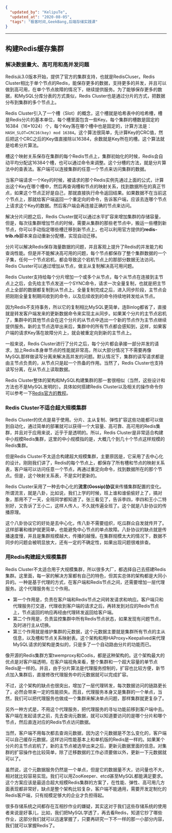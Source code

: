 ```json
{
  "updated_by": "KelipuTe",
  "updated_at": "2020-08-05",
  "tags": "极客时间,GeekBang,后端存储实践课"
}
```

---

## 构建Redis缓存集群

### 解决数据量大、高可用和高并发问题

Redis从3.0版本开始，提供了官方的集群支持，也就是RedisCluser。Redis Cluster相比于单个节点的Redis，能保存更多的数据，支持更多的并发，并且可以做到高可用，在单个节点故障的情况下，继续提供服务。为了能够保存更多的数据，和MySQL分库分表的方式类似，Redis Cluster也是通过分片的方式，把数据分布到集群的多个节点上。

Redis Cluster引入了一个槽（Slot）的概念，这个槽就是哈希表中的哈希槽，槽是Redis分片的基本单位，每个槽里面包含一些Key。每个集群的槽数是固定的16384（16*1024）个，每个Key落在哪个槽中也是固定的，计算方法是：`HASH_SLOT=CRC16(key) mod 16384`。这个算法很简单，先计算Key的CRC值，然后把这个CRC之后的Key值直接除以16384，余数就是Key所在的槽。这个算法就是哈希分片算法。

槽这个映射关系保存在集群的每个Redis节点上，集群初始化的时候，Redis会自动平均分配这16384个槽，也可以通过命令来调整。这个分槽的方法，就是分片算法中的查表法。客户端可以连接集群的任意一个节点来访问集群的数据。

当客户端请求一个Key的时候，被请求的那个Redis实例先通过上面的公式，计算出这个Key在哪个槽中，然后再查询槽和节点的映射关系，找到数据所在的真正节点，如果这个节点正好是自己，那就直接执行命令返回结果。如果数据不在当前这个节点上，那就给客户端返回一个重定向的命令，告诉客户端，应该去连哪个节点上请求这个Key的数据。然后客户端会再连接正确的节点来访问。

解决分片问题之后，Redis Cluster就可以通过水平扩容来增加集群的存储容量，但是，每次往集群增加节点的时候，需要从集群的那些老节点中，搬运一些槽到新节点，你可以手动指定哪些槽迁移到新节点上，也可以利用官方提供的**redis-trib.rb**脚本来自动重新分配槽，实现自动迁移。

分片可以解决Redis保存海量数据的问题，并且客观上提升了Redis的并发能力和查询性能。但是并不能解决高可用的问题，每个节点都保存了整个集群数据的一个子集，任何一个节点宕机，都会导致这个宕机节点上的那部分数据无法访问。Redis Cluster可以通过增加从节点，做主从复制解决高可用问题。

Redis Cluster支持给每个分片增加一个或多个从节点，每个从节点在连接到主节点上之后，会先给主节点发送一个SYNC命令，请求一次全量复制，也就是把主节点上全部的数据都复制到从节点上。全量复制完成之后，进入同步阶段，主节点会把刚刚全量复制期间收到的命令，以及后续收到的命令持续地转发给从节点。

因为Redis不支持事务，所以它的复制相比MySQL更简单，连Binlog都省了，直接就是转发客户端发来的更新数据命令来实现主从同步。如果某个分片的主节点宕机了，集群中的其他节点会在这个分片的从节点中选出一个新的节点作为主节点继续提供服务。新的主节点选举出来后，集群中的所有节点都会感知到，这样，如果客户端的请求Key落在故障分片上，就会被重定向到新的主节点上。

一般来说，Redis Cluster进行了分片之后，每个分片都会承接一部分并发的请求，加上Redis本身单节点的性能就非常高，所以大部分情况下不需要再像MySQL那样做读写分离来解决高并发的问题。默认情况下，集群的读写请求都是由主节点负责的，从节点只是起一个热备的作用。当然了，Redis Cluster也支持读写分离，在从节点上读取数据。

Redis Cluster整体的架构和MySQL构建集群的那一套很相似（当然，这些设计和方法也不是MySQL发明的）。具体如何搭建Redis Cluster以及相关的操作命令你可以参考一下[Redis官方的教程](https://redis.io/topics/cluster-tutorial)。

### Redis Cluster不适合超大规模集群

Redis Cluster的优点是易于使用。分片、主从复制、弹性扩容这些功能都可以做到自动化，通过简单的部署就可以获得一个大容量、高可靠、高可用的Redis集群，并且对于应用来说，近乎于是透明的。所以，Redis Cluster是非常适合构建中小规模Redis集群，这里的中小规模指的是，大概几个到几十个节点这样规模的Redis集群。

但是Redis Cluster不太适合构建超大规模集群，主要原因是，它采用了去中心化的设计。刚刚我们讲了，Redis的每个节点上，都保存了所有槽和节点的映射关系表，客户端可以访问任意一个节点，再通过重定向命令，找到数据所在的那个节点。但是，这个映射关系表，不是实时更新的。

Redis Cluster采用了一种去中心化的**流言(Gossip)协议**来传播集群配置的变化。所谓流言，就是八卦，比如说，我们上学的时候，班上谁和谁偷偷好上了，搞对象，那用不了一天，全班同学都知道了。张三看见了，告诉李四，李四和王小二特别好，又告诉了王小二，这样人传人，不久就传遍全班了。这个就是八卦协议的传播原理。

这个八卦协议它的好处是去中心化，传八卦不需要组织，吃瓜群众自发就传开了。这样部署和维护就更简单，也能避免中心节点的单点故障。八卦协议的缺点就是传播速度慢，并且是集群规模越大，传播的越慢。在集群规模太大的情况下，数据不同步的问题会被明显放大，还有一定的不确定性，如果出现问题很难排查。

### 用Redis构建超大规模集群

Redis Cluster不太适合用于大规模集群，所以很多大厂，都选择自己去搭建Redis集群。这里面，每一家的解决方案都有自己的特色，但其实总体的架构都是大同小异的。一种是基于代理的方式，在客户端和Redis节点之间，还需要增加一层代理服务。这个代理服务有三个作用。

- 第一个作用是，负责在客户端和Redis节点之间转发请求和响应。客户端只和代理服务打交道，代理收到客户端的请求之后，再转发到对应的Redis节点上，节点返回的响应再经由代理转发返回给客户端。
- 第二个作用是，负责监控集群中所有Redis节点状态，如果发现有问题节点，及时进行主从切换。
- 第三个作用就是维护集群的元数据，这个元数据主要就是集群所有节点的主从信息，以及槽和节点关系映射表。这个架构和用HAProxy+Keepalived来代理MySQL请求的架构是类似的，只是多了一个自动路由分片的功能而已。

像开源的Redis集群方案twemproxy和Codis，都是这种架构的。这个架构最大的优点是对客户端透明，在客户端视角来看，整个集群和一个超大容量的单节点Redis是一样的。并且，由于分片算法是代理服务控制的，扩容也比较方便，新节点加入集群后，直接修改代理服务中的元数据就可以完成扩容。

不过，这个架构的缺点也很突出，增加了一层代理转发，每次数据访问的链路更长了，必然会带来一定的性能损失。而且，代理服务本身又是集群的一个单点，当然，我们可以把代理服务也做成一个集群来解决单点问题，那样集群就更复杂了。

另外一种方式是，不用这个代理服务，把代理服务的寻址功能前移到客户端中去。客户端在发起请求之前，先去查询元数据，就可以知道要访问的是哪个分片和哪个节点，然后直连对应的Redis节点访问数据。

当然，客户端不用每次都去查询元数据，因为这个元数据是不怎么变化的，客户端可以自己缓存元数据，这样访问性能基本上和单机版的Redis是一样的。如果某个分片的主节点宕机了，新的主节点被选举出来之后，更新元数据里面的信息。对集群的扩容操作也比较简单，除了迁移数据的工作必须要做以外，更新一下元数据就可以了。

虽然说，这个元数据服务仍然是一个单点，但是它的数据量不大，访问量也不大，相对就比较容易实现。我们可以用ZooKeeper、etcd甚至MySQL都能满足要求。这个方案应该是最适合超大规模Redis集群的方案了，在性能、弹性、高可用几方面表现都非常好，缺点是整个架构比较复杂，客户端不能通用，需要开发定制化的Redis客户端，只有规模足够大的企业才负担得起。

很多存储系统之间都存在互相抄作业的嫌疑，其实这对于我们这些存储系统的使用者来说是好事儿，比如，我们把MySQL学透了，再去看Redis，知道它抄了哪些作业，这部分我们就可以迅速掌握了，只要再研究一下不一样的那一小部分内容，我们就可以掌握Redis了。